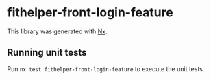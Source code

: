 # fithelper-front-login-feature

This library was generated with [Nx](https://nx.dev).

## Running unit tests

Run `nx test fithelper-front-login-feature` to execute the unit tests.
